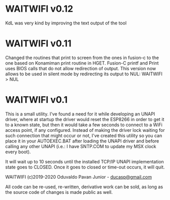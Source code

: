 # WAITWIFI v0.12

KdL was very kind by improving the text output of the tool

# WAITWIFI v0.11

Changed the routines that print to screen from the ones in fusion-c to the one
based on Konamiman print routine in HGET. Fusion-C printf and Print uses BIOS
calls that do not allow redirection of output. This version now allows to be 
used in silent mode by redirecting its output to NUL: WAITWIFI > NUL

# WAITWIFI v0.1

This is a small utility. I've found a need for it while developing an UNAPI 
driver, where at startup the driver would reset the ESP8266 in order to get it
to a known state, but then it would take a few seconds to connect to a WiFi 
access point, if any configured. Instead of making the driver lock waiting for
such connection that might occur or not, I've created this utility so you can
place it in your AUTOEXEC.BAT after loading the UNAPI driver and before calling
any other UNAPI (i.e.: I have SNTP.COM to update my MSX clock every boot).

It will wait up to 10 seconds until the installed TCP/IP UNAPI implementation
state goes to CLOSED. Once it goes to closed or time-out occurs, it will quit.

WAITWIFI (c)2019-2020 Oduvaldo Pavan Junior - ducasp@gmail.com

All code can be re-used, re-written, derivative work can be sold, as long as 
the source code of changes is made public as well.
